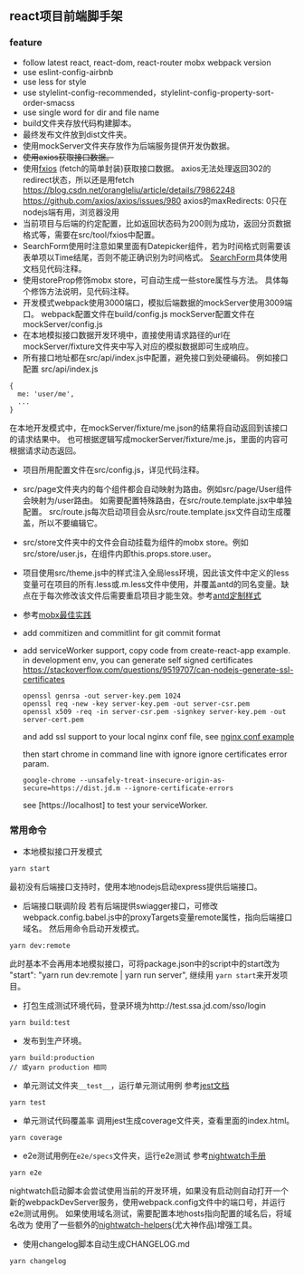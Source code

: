 ## react项目前端脚手架

### feature

* follow latest react, react-dom, react-router mobx webpack version
* use eslint-config-airbnb
* use less for style
* use stylelint-config-recommended，stylelint-config-property-sort-order-smacss
* use single word for dir and file name
* build文件夹存放代码构建脚本。
* 最终发布文件放到dist文件夹。
* 使用mockServer文件夹存放作为后端服务提供开发伪数据。
* ~~使用axios获取接口数据。~~
* 使用[fxios](https://github.com/superwf/fxios) (fetch的简单封装)获取接口数据。
    axios无法处理返回302的redirect状态，所以还是用fetch
    https://blog.csdn.net/orangleliu/article/details/79862248
    https://github.com/axios/axios/issues/980
    axios的maxRedirects: 0只在nodejs端有用，浏览器没用
* 当前项目与后端的约定配置，比如返回状态码为200则为成功，返回分页数据格式等，需要在src/tool/fxios中配置。
* SearchForm使用时注意如果里面有Datepicker组件，若为时间格式则需要该表单项以Time结尾，否则不能正确识别为时间格式。
  [SearchForm](https://github.com/rmbf2e/react-mobx-scaffold/blob/master/src/component/SearchForm/index.jsx)具体使用文档见代码注释。
* 使用storeProp修饰mobx store，可自动生成一些store属性与方法。
  具体每个修饰方法说明，见代码注释。
* 开发模式webpack使用3000端口，模拟后端数据的mockServer使用3009端口。
  webpack配置文件在build/config.js
  mockServer配置文件在mockServer/config.js
* 在本地模拟接口数据开发环境中，直接使用请求路径的url在mockServer/fixture文件夹中写入对应的模拟数据即可生成响应。
* 所有接口地址都在src/api/index.js中配置，避免接口到处硬编码。
例如接口配置
src/api/index.js
```
{
  me: 'user/me',
  ...
}
```
在本地开发模式中，在mockServer/fixture/me.json的结果将自动返回到该接口的请求结果中。
也可根据逻辑写成mockerServer/fixture/me.js，里面的内容可根据请求动态返回。

* 项目所用配置文件在src/config.js，详见代码注释。

* src/page文件夹内的每个组件都会自动映射为路由。例如src/page/User组件会映射为/user路由。
  如需要配置特殊路由，在src/route.template.jsx中单独配置。
  src/route.js每次启动项目会从src/route.template.jsx文件自动生成覆盖，所以不要编辑它。

* src/store文件夹中的文件会自动挂载为组件的mobx store。例如src/store/user.js，在组件内即this.props.store.user。

* 项目使用src/theme.js中的样式注入全局less环境，因此该文件中定义的less变量可在项目的所有.less或.m.less文件中使用，并覆盖antd的同名变量。缺点在于每次修改该文件后需要重启项目才能生效。参考[antd定制样式](https://ant.design/docs/react/customize-theme-cn)

* 参考[mobx最佳实践](https://medium.com/dailyjs/mobx-react-best-practices-17e01cec4140)

* add commitizen and commitlint for git commit format

* add serviceWorker support, copy code from create-react-app example.
  in development env, you can generate self signed certificates
  https://stackoverflow.com/questions/9519707/can-nodejs-generate-ssl-certificates
  ```
  openssl genrsa -out server-key.pem 1024
  openssl req -new -key server-key.pem -out server-csr.pem
  openssl x509 -req -in server-csr.pem -signkey server-key.pem -out server-cert.pem
  ```

  and add ssl support to your local nginx conf file, see [nginx conf example](https://github.com/rmbf2e/react-mobx-scaffold/blob/master/nginx/default.conf)

  then start chrome in command line with ignore ignore certificates error param.
  ```
  google-chrome --unsafely-treat-insecure-origin-as-secure=https://dist.jd.m --ignore-certificate-errors
  ```
  see [https://localhost] to test your serviceWorker.

### 常用命令

* 本地模拟接口开发模式
```
yarn start
```
最初没有后端接口支持时，使用本地nodejs启动express提供后端接口。

* 后端接口联调阶段
  若有后端提供swiagger接口，可修改webpack.config.babel.js中的proxyTargets变量remote属性，指向后端接口域名。
然后用命令启动开发模式。
```
yarn dev:remote
```
此时基本不会再用本地模拟接口，可将package.json中的script中的start改为
    "start": "yarn run dev:remote | yarn run server",
继续用 `yarn start`来开发项目。

* 打包生成测试环境代码，登录环境为http://test.ssa.jd.com/sso/login
```
yarn build:test
```

* 发布到生产环境。
```
yarn build:production
// 或yarn production 相同
```

* 单元测试文件夹`__test__`，运行单元测试用例
  参考[jest文档](https://facebook.github.io/jest/)
```
yarn test
```

* 单元测试代码覆盖率
  调用jest生成coverage文件夹，查看里面的index.html。
```
yarn coverage
```

* e2e测试用例在`e2e/specs`文件夹，运行e2e测试
  参考[nightwatch手册](http://nightwatchjs.org/api)
```
yarn e2e
```
  nightwatch启动脚本会尝试使用当前的开发环境，如果没有启动则自动打开一个新的webpackDevServer服务，使用webpack.config文件中的端口号，并运行e2e测试用例。
  如果使用域名测试，需要配置本地hosts指向配置的域名后，将域名改为
  使用了一些额外的[nightwatch-helpers](https://www.npmjs.com/package/nightwatch-helpers)(尤大神作品)增强工具。

* 使用changelog脚本自动生成CHANGELOG.md

```
yarn changelog
```
